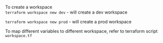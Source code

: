 To create a workspace <br>
`terraform workspace new dev` - will create a dev workspace <br>

`terraform workspace new prod` - will create a prod workspace <br>

To map different variables to different workspace, refer to terraform script `workspace.tf`
